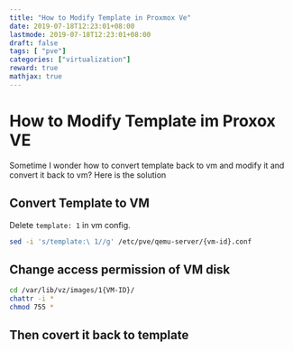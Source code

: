 ```yaml
---
title: "How to Modify Template in Proxmox Ve"
date: 2019-07-18T12:23:01+08:00
lastmode: 2019-07-18T12:23:01+08:00
draft: false
tags: [ "pve"]
categories: ["virtualization"]
reward: true
mathjax: true
---
```


# How to Modify Template im Proxox VE


Sometime I wonder how to convert template back to vm and modify it and convert it back to vm? Here is the solution


## Convert Template to VM

Delete `template: 1` in vm config.

```bash
sed -i 's/template:\ 1//g' /etc/pve/qemu-server/{vm-id}.conf

```

## Change access permission of VM disk 

```bash
cd /var/lib/vz/images/1{VM-ID}/
chattr -i *
chmod 755 *

```

## Then covert it back to template


